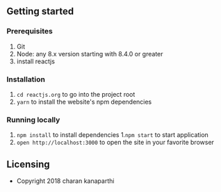 ## Getting started

### Prerequisites

1. Git
1. Node: any 8.x version starting with 8.4.0 or greater
1. install reactjs

### Installation

1. `cd reactjs.org` to go into the project root
1. `yarn` to install the website's npm dependencies
### Running locally

1. `npm install` to install dependencies
1.`npm start` to start application 
1. `open http://localhost:3000` to open the site in your favorite browser



## Licensing

- Copyright 2018 charan kanaparthi






